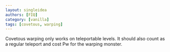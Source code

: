 ```yaml
---
layout: singleidea
authors: [FIQ]
category: [vanilla]
tags: [covetous, warping]
---
```

Covetous warping only works on teleportable levels. It should also count as a regular teleport and cost Pw for the warping monster.
